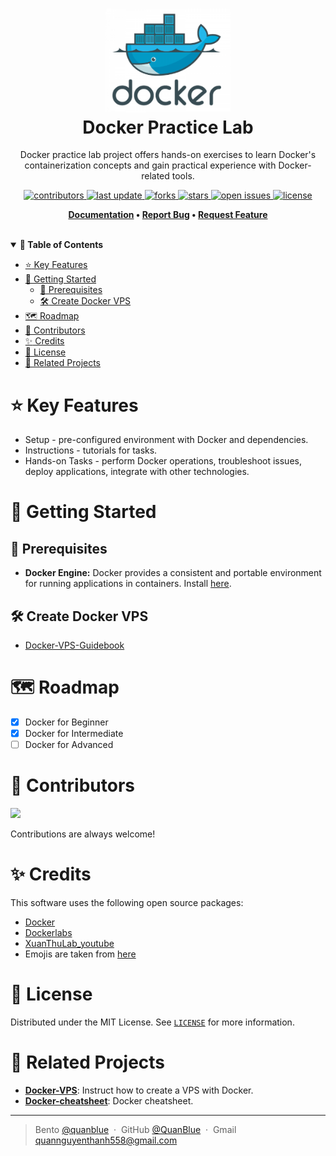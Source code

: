 <h1 align="center">
  <img src="./assets/docker-icon.png" alt="icon" width="200"></img>
  <br>
  <b>Docker Practice Lab</b>
</h1>

<p align="center">Docker practice lab project offers hands-on exercises to learn Docker's containerization concepts and gain practical experience with Docker-related tools.</p>

<!-- Badges -->
<p align="center">
  <a href="https://github.com/QuanBlue/Docker-practice-lab/graphs/contributors">
    <img src="https://img.shields.io/github/contributors/QuanBlue/Docker-practice-lab" alt="contributors" />
  </a>
  <a href="">
    <img src="https://img.shields.io/github/last-commit/QuanBlue/Docker-practice-lab" alt="last update" />
  </a>
  <a href="https://github.com/QuanBlue/Docker-practice-lab/network/members">
    <img src="https://img.shields.io/github/forks/QuanBlue/Docker-practice-lab" alt="forks" />
  </a>
  <a href="https://github.com/QuanBlue/Docker-practice-lab/stargazers">
    <img src="https://img.shields.io/github/stars/QuanBlue/Docker-practice-lab" alt="stars" />
  </a>
  <a href="https://github.com/QuanBlue/Docker-practice-lab/issues/">
    <img src="https://img.shields.io/github/issues/QuanBlue/Docker-practice-lab" alt="open issues" />
  </a>
  <a href="https://github.com/QuanBlue/Docker-practice-lab/blob/main/LICENSE">
    <img src="https://img.shields.io/github/license/QuanBlue/Docker-practice-lab.svg" alt="license" />
  </a>
</p>

<p align="center">
  <b>
      <a href="https://github.com/QuanBlue/Docker-practice-lab">Documentation</a> •
      <a href="https://github.com/QuanBlue/Docker-practice-lab/issues/">Report Bug</a> •
      <a href="https://github.com/QuanBlue/Docker-practice-lab/issues/">Request Feature</a>
  </b>
</p>

<br/>

<details open>
<summary><b>📖 Table of Contents</b></summary>

-  [:star: Key Features](#star-key-features)
-  [:toolbox: Getting Started](#toolbox-getting-started)
   -  [:pushpin: Prerequisites](#pushpin-prerequisites)
   -  [:hammer_and_wrench: Create Docker VPS](#hammer_and_wrench-create-docker-vps)
-  [:world_map: Roadmap](#world_map-roadmap)
-  [:busts_in_silhouette: Contributors](#busts_in_silhouette-contributors)
-  [:sparkles: Credits](#sparkles-credits)
-  [:scroll: License](#scroll-license)
-  [:link: Related Projects](#link-related-projects)
</details>

# :star: Key Features

-  Setup - pre-configured environment with Docker and dependencies.
-  Instructions - tutorials for tasks.
-  Hands-on Tasks - perform Docker operations, troubleshoot issues, deploy applications, integrate with other technologies.

# :toolbox: Getting Started

## :pushpin: Prerequisites

-  **Docker Engine:** Docker provides a consistent and portable environment for running applications in containers. Install [here](https://www.docker.com/get-started/).

## :hammer_and_wrench: Create Docker VPS

-  [Docker-VPS-Guidebook](https://github.com/QuanBlue/Docker-VPS-Guidebook)

# :world_map: Roadmap

-  [x] Docker for Beginner
-  [x] Docker for Intermediate
-  [ ] Docker for Advanced

# :busts_in_silhouette: Contributors

<a href="https://github.com/QuanBlue/Docker-practice-lab/graphs/contributors">
  <img src="https://contrib.rocks/image?repo=QuanBlue/Docker-practice-lab" />
</a>

Contributions are always welcome!

# :sparkles: Credits

This software uses the following open source packages:

-  [Docker](https://nodejs.org/)
-  [Dockerlabs](https://dockerlabs.collabnix.com/)
-  [XuanThuLab_youtube](https://www.youtube.com/@XuanThuLab)
-  Emojis are taken from [here](https://github.com/arvida/emoji-cheat-sheet.com)

# :scroll: License

Distributed under the MIT License. See <a href="./LICENSE">`LICENSE`</a> for more information.

# :link: Related Projects

-  <u>[**Docker-VPS**](https://github.com/QuanBlue/Docker-VPS-Guidebook)</u>: Instruct how to create a VPS with Docker.
-  <u>[**Docker-cheatsheet**](https://github.com/QuanBlue/Docker-cheatsheet)</u>: Docker cheatsheet.

---

> Bento [@quanblue](https://bento.me/quanblue) &nbsp;&middot;&nbsp;
> GitHub [@QuanBlue](https://github.com/QuanBlue) &nbsp;&middot;&nbsp; Gmail quannguyenthanh558@gmail.com
